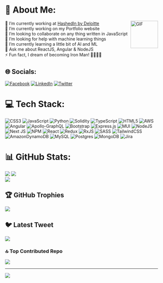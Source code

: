 # 💫 About Me:
 
<img align="right" alt="GIF" height="90" width="90" src="https://media.tenor.com/lNtmoshuUI8AAAAi/bahroo-hacker.gif"  />
 
🏢 I’m currently working at [HashedIn by Deloitte](https://hashedin.com/) </br> 🔭 I’m currently working on my Portfolio website <br>👯 I’m looking to collaborate on any thing written in JavaScript<br>🤝 I’m looking for help with machine learning things<br>🌱 I’m currently learning a little bit of AI and ML<br>💬 Ask me about ReactJS, Angular & NodeJS<br>⚡ Fun fact, I dream of becoming Iron Man! 🚀🚀🚀🚀

## 🌐 Socials:
[![Facebook](https://img.shields.io/badge/Facebook-%231877F2.svg?logo=Facebook&logoColor=white)](https://facebook.com/nanak.bandyopadhyay) [![LinkedIn](https://img.shields.io/badge/LinkedIn-%230077B5.svg?logo=linkedin&logoColor=white)](https://linkedin.com/in/nanakbandyopadhyay) [![Twitter](https://img.shields.io/badge/Twitter-%231DA1F2.svg?logo=Twitter&logoColor=white)](https://twitter.com/NBandyopadhyay) 

# 💻 Tech Stack:
![CSS3](https://img.shields.io/badge/css3-%231572B6.svg?style=for-the-badge&logo=css3&logoColor=white) ![JavaScript](https://img.shields.io/badge/javascript-%23323330.svg?style=for-the-badge&logo=javascript&logoColor=%23F7DF1E) ![Python](https://img.shields.io/badge/python-3670A0?style=for-the-badge&logo=python&logoColor=ffdd54) ![Solidity](https://img.shields.io/badge/Solidity-%23363636.svg?style=for-the-badge&logo=solidity&logoColor=white) ![TypeScript](https://img.shields.io/badge/typescript-%23007ACC.svg?style=for-the-badge&logo=typescript&logoColor=white) ![HTML5](https://img.shields.io/badge/html5-%23E34F26.svg?style=for-the-badge&logo=html5&logoColor=white) ![AWS](https://img.shields.io/badge/AWS-%23FF9900.svg?style=for-the-badge&logo=amazon-aws&logoColor=white) ![Angular](https://img.shields.io/badge/angular-%23DD0031.svg?style=for-the-badge&logo=angular&logoColor=white) ![Apollo-GraphQL](https://img.shields.io/badge/-ApolloGraphQL-311C87?style=for-the-badge&logo=apollo-graphql) ![Bootstrap](https://img.shields.io/badge/bootstrap-%23563D7C.svg?style=for-the-badge&logo=bootstrap&logoColor=white) ![Express.js](https://img.shields.io/badge/express.js-%23404d59.svg?style=for-the-badge&logo=express&logoColor=%2361DAFB) ![MUI](https://img.shields.io/badge/MUI-%230081CB.svg?style=for-the-badge&logo=material-ui&logoColor=white) ![NodeJS](https://img.shields.io/badge/node.js-6DA55F?style=for-the-badge&logo=node.js&logoColor=white) ![Next JS](https://img.shields.io/badge/Next-black?style=for-the-badge&logo=next.js&logoColor=white) ![NPM](https://img.shields.io/badge/NPM-%23000000.svg?style=for-the-badge&logo=npm&logoColor=white) ![React](https://img.shields.io/badge/react-%2320232a.svg?style=for-the-badge&logo=react&logoColor=%2361DAFB) ![Redux](https://img.shields.io/badge/redux-%23593d88.svg?style=for-the-badge&logo=redux&logoColor=white) ![RxJS](https://img.shields.io/badge/rxjs-%23B7178C.svg?style=for-the-badge&logo=reactivex&logoColor=white) ![SASS](https://img.shields.io/badge/SASS-hotpink.svg?style=for-the-badge&logo=SASS&logoColor=white) ![TailwindCSS](https://img.shields.io/badge/tailwindcss-%2338B2AC.svg?style=for-the-badge&logo=tailwind-css&logoColor=white) ![AmazonDynamoDB](https://img.shields.io/badge/Amazon%20DynamoDB-4053D6?style=for-the-badge&logo=Amazon%20DynamoDB&logoColor=white) ![MySQL](https://img.shields.io/badge/mysql-%2300f.svg?style=for-the-badge&logo=mysql&logoColor=white) ![Postgres](https://img.shields.io/badge/postgres-%23316192.svg?style=for-the-badge&logo=postgresql&logoColor=white) ![MongoDB](https://img.shields.io/badge/MongoDB-%234ea94b.svg?style=for-the-badge&logo=mongodb&logoColor=white) ![Jira](https://img.shields.io/badge/jira-%230A0FFF.svg?style=for-the-badge&logo=jira&logoColor=white)
# 📊 GitHub Stats:
![](https://github-readme-stats.vercel.app/api?username=nanak360&theme=nord&hide_border=true&include_all_commits=false&count_private=true)
![](https://github-readme-streak-stats.herokuapp.com/?user=nanak360&theme=nord&hide_border=true)<br/>
![](https://github-readme-stats.vercel.app/api/top-langs/?username=nanak360&theme=nord&hide_border=true&include_all_commits=false&count_private=true&layout=compact)

## 🏆 GitHub Trophies
![](https://github-profile-trophy.vercel.app/?username=nanak360&theme=nord&no-frame=true&no-bg=true&margin-w=4)

## 🐦 Latest Tweet
[![](https://gtce.itsvg.in/api?username=NBandyopadhyay)](https://github.com/VishwaGauravIn/github-twitter-card-embed)

### 🔝 Top Contributed Repo
![](https://github-contributor-stats.vercel.app/api?username=nanak360&limit=5&theme=nord&combine_all_yearly_contributions=true)

---
[![](https://visitcount.itsvg.in/api?id=nanak360&icon=6&color=0)](https://visitcount.itsvg.in)

<!-- Proudly created with GPRM ( https://gprm.itsvg.in ) -->
